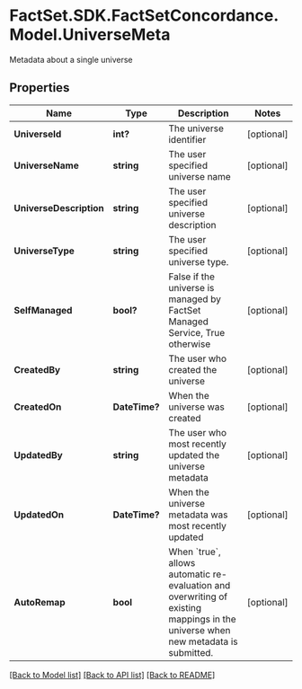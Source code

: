 # FactSet.SDK.FactSetConcordance.Model.UniverseMeta
Metadata about a single universe

## Properties

Name | Type | Description | Notes
------------ | ------------- | ------------- | -------------
**UniverseId** | **int?** | The universe identifier | [optional] 
**UniverseName** | **string** | The user specified universe name | [optional] 
**UniverseDescription** | **string** | The user specified universe description | [optional] 
**UniverseType** | **string** | The user specified universe type. | [optional] 
**SelfManaged** | **bool?** | False if the universe is managed by FactSet Managed Service, True otherwise | [optional] 
**CreatedBy** | **string** | The user who created the universe | [optional] 
**CreatedOn** | **DateTime?** | When the universe was created | [optional] 
**UpdatedBy** | **string** | The user who most recently updated the universe metadata | [optional] 
**UpdatedOn** | **DateTime?** | When the universe metadata was most recently updated | [optional] 
**AutoRemap** | **bool** | When &#x60;true&#x60;, allows automatic re-evaluation and overwriting of existing mappings in the universe when new metadata is submitted. | [optional] 

[[Back to Model list]](../README.md#documentation-for-models) [[Back to API list]](../README.md#documentation-for-api-endpoints) [[Back to README]](../README.md)

